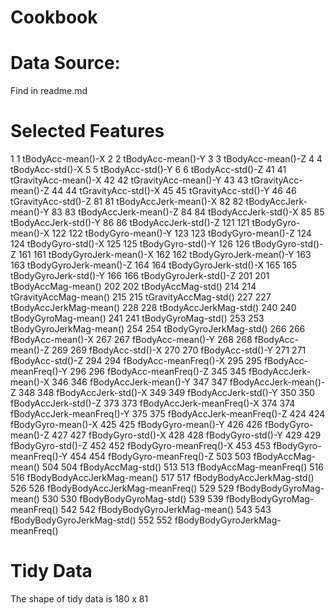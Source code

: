 # Cookbook

# Data Source:
Find in readme.md

# Selected Features
1     1               tBodyAcc-mean()-X
2     2               tBodyAcc-mean()-Y
3     3               tBodyAcc-mean()-Z
4     4                tBodyAcc-std()-X
5     5                tBodyAcc-std()-Y
6     6                tBodyAcc-std()-Z
41   41            tGravityAcc-mean()-X
42   42            tGravityAcc-mean()-Y
43   43            tGravityAcc-mean()-Z
44   44             tGravityAcc-std()-X
45   45             tGravityAcc-std()-Y
46   46             tGravityAcc-std()-Z
81   81           tBodyAccJerk-mean()-X
82   82           tBodyAccJerk-mean()-Y
83   83           tBodyAccJerk-mean()-Z
84   84            tBodyAccJerk-std()-X
85   85            tBodyAccJerk-std()-Y
86   86            tBodyAccJerk-std()-Z
121 121              tBodyGyro-mean()-X
122 122              tBodyGyro-mean()-Y
123 123              tBodyGyro-mean()-Z
124 124               tBodyGyro-std()-X
125 125               tBodyGyro-std()-Y
126 126               tBodyGyro-std()-Z
161 161          tBodyGyroJerk-mean()-X
162 162          tBodyGyroJerk-mean()-Y
163 163          tBodyGyroJerk-mean()-Z
164 164           tBodyGyroJerk-std()-X
165 165           tBodyGyroJerk-std()-Y
166 166           tBodyGyroJerk-std()-Z
201 201              tBodyAccMag-mean()
202 202               tBodyAccMag-std()
214 214           tGravityAccMag-mean()
215 215            tGravityAccMag-std()
227 227          tBodyAccJerkMag-mean()
228 228           tBodyAccJerkMag-std()
240 240             tBodyGyroMag-mean()
241 241              tBodyGyroMag-std()
253 253         tBodyGyroJerkMag-mean()
254 254          tBodyGyroJerkMag-std()
266 266               fBodyAcc-mean()-X
267 267               fBodyAcc-mean()-Y
268 268               fBodyAcc-mean()-Z
269 269                fBodyAcc-std()-X
270 270                fBodyAcc-std()-Y
271 271                fBodyAcc-std()-Z
294 294           fBodyAcc-meanFreq()-X
295 295           fBodyAcc-meanFreq()-Y
296 296           fBodyAcc-meanFreq()-Z
345 345           fBodyAccJerk-mean()-X
346 346           fBodyAccJerk-mean()-Y
347 347           fBodyAccJerk-mean()-Z
348 348            fBodyAccJerk-std()-X
349 349            fBodyAccJerk-std()-Y
350 350            fBodyAccJerk-std()-Z
373 373       fBodyAccJerk-meanFreq()-X
374 374       fBodyAccJerk-meanFreq()-Y
375 375       fBodyAccJerk-meanFreq()-Z
424 424              fBodyGyro-mean()-X
425 425              fBodyGyro-mean()-Y
426 426              fBodyGyro-mean()-Z
427 427               fBodyGyro-std()-X
428 428               fBodyGyro-std()-Y
429 429               fBodyGyro-std()-Z
452 452          fBodyGyro-meanFreq()-X
453 453          fBodyGyro-meanFreq()-Y
454 454          fBodyGyro-meanFreq()-Z
503 503              fBodyAccMag-mean()
504 504               fBodyAccMag-std()
513 513          fBodyAccMag-meanFreq()
516 516      fBodyBodyAccJerkMag-mean()
517 517       fBodyBodyAccJerkMag-std()
526 526  fBodyBodyAccJerkMag-meanFreq()
529 529         fBodyBodyGyroMag-mean()
530 530          fBodyBodyGyroMag-std()
539 539     fBodyBodyGyroMag-meanFreq()
542 542     fBodyBodyGyroJerkMag-mean()
543 543      fBodyBodyGyroJerkMag-std()
552 552 fBodyBodyGyroJerkMag-meanFreq()

# Tidy Data
The shape of tidy data is 180 x 81

